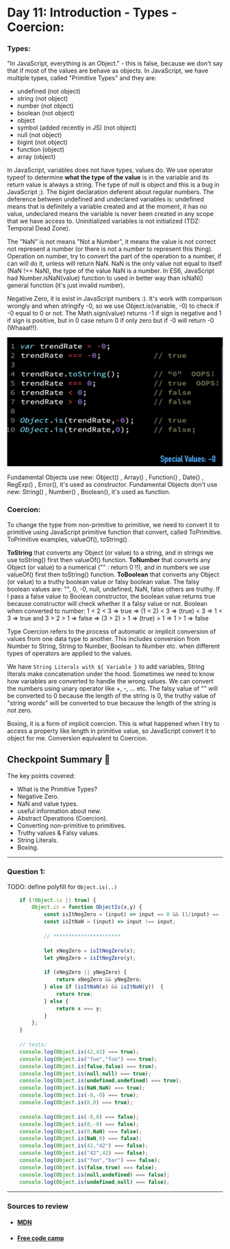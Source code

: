 
# Day 11: Introduction - Types - Coercion:

### Types:

"In JavaScript, everything is an Object." - this is false, because we don't say that if most of the values are behave as objects. In JavaScript, we have multiple types, called "Primitive Types" and they are:
- undefined (not object)
- string (not object)
- number (not object)
- boolean (not object)
- object
- symbol (added recently in JS) (not object)
- null (not object)
- bigint (not object)
- function (object)
- array (object)

In JavaScript, variables does not have types, values do. We use operator typeof to determine **what the type of the value** is in the variable and its return value is always a string. The type of null is object and this is a bug in JavaScript ;). The bigint declaration deferent about regular numbers. The deference between undefined and undeclared variables is: undefined means that is definitely a variable created and at the moment, it has no value, undeclared means the variable is never been created in any scope that we have access to. Uninitialized variables is not initialized (TDZ: Temporal Dead Zone).

The "NaN" is not means "Not a Number", it means the value is not correct not represent a number (or there is not a number to represent this thing). Operation on number, try to convert the part of the operation to a number, if can will do it, unless will return NaN. NaN is the only value not equal to itself (NaN !== NaN), the type of the value NaN is a number. In ES6, JavaScript had Number.isNaN(value) function to used in better way than isNaN() general function (it's just invalid number).

Negative Zero, it is exist in JavaScript numbers :). It's work with comparison wrongly and when stringify -0, so we use Object.is(variable, -0) to check if -0 equal to 0 or not. The Math.sign(value) returns -1 if sign is negative and 1 if sign is positive, but in 0 case return 0 if only zero but if -0 will return -0 (Whaaat!!).

![Negative Zero](./visualData/negativeZero.png)

Fundamental Objects use new: Object() , Array() , Function() , Date() , RegExp() , Error(), it's used as constructor. Fundamental Objects don't use new: String() , Number() , Boolean(), it's used as function.

### Coercion:

To change the type from non-primitive to primitive, we need to convert it to primitive using JavaScript primitive function that convert, called ToPrimitive. ToPrimitive examples, valueOf(), toString().

**ToString** that converts any Object (or value) to a string, and in strings we use toString() first then valueOf() function. **ToNumber** that converts any Object (or value) to a numerical ("" : return 0 !!), and in numbers we use valueOf() first then toString() function. **ToBoolean** that converts any Object (or value) to a truthy boolean value or falsy boolean value. The falsy boolean values are: "", 0, -0, null, undefined, NaN, false others are truthy. If I pass a false value to Boolean constructor, the boolean value returns true because constructor will check whether it a falsy value or not.
Boolean when converted to number: 1 < 2 < 3 => true => (1 < 2) < 3 => (true) < 3 => 1 < 3 => true
and 3 > 2 > 1 => false => (3 > 2) > 1 => (true) > 1 => 1 > 1 => false

Type Coercion refers to the process of automatic or implicit conversion of values from one data type to another. This includes conversion from Number to String, String to Number, Boolean to Number etc. when different types of operators are applied to the values.

We have `String Literals with ${ Variable }` to add variables, String literals make concatenation under the hood. Sometimes we need to know how variables are converted to handle the wrong values. We can convert the numbers using unary operator like +, -, ... etc. The falsy value of "" will be converted to 0 because the length of the string is 0, the truthy value of "string words" will be converted to true because the length of the string is not zero.

Boxing, it is a form of implicit coercion. This is what happened when I try to access a property like length in primitive value, so JavaScript convert it to object for me. Conversion equivalent to Coercion.

## Checkpoint Summary :vertical_traffic_light:

The key points covered:

- What is the Primitive Types?
- Negative Zero.
- NaN and value types.
- useful information about new.
- Abstract Operations (Coercion).
- Converting non-primitive to primitives.
- Truthy values & Falsy values.
- String Literals.
- Boxing.

---

### Question 1:
TODO: define polyfill for `Object.is(..)`

```javascript
    if (!Object.is || true) {
        Object.is = function ObjectIs(x,y) {
            const isItNegZero = (input) => input == 0 && (1/input) == - Infinity;
            const isItNaN = (input) => input !== input;
            
            // **********************
            
            let xNegZero = isItNegZero(x);
            let yNegZero = isItNegZero(y);

            if (xNegZero || yNegZero) {
                return xNegZero && yNegZero;
            } else if (isItNaN(x) && isItNaN(y))  {
                return true;
            } else {
                return x === y;
            }
        };
    }

    // tests:
    console.log(Object.is(42,42) === true);
    console.log(Object.is("foo","foo") === true);
    console.log(Object.is(false,false) === true);
    console.log(Object.is(null,null) === true);
    console.log(Object.is(undefined,undefined) === true);
    console.log(Object.is(NaN,NaN) === true);
    console.log(Object.is(-0,-0) === true);
    console.log(Object.is(0,0) === true);
    
    console.log(Object.is(-0,0) === false);
    console.log(Object.is(0,-0) === false);
    console.log(Object.is(0,NaN) === false);
    console.log(Object.is(NaN,0) === false);
    console.log(Object.is(42,"42") === false);
    console.log(Object.is("42",42) === false);
    console.log(Object.is("foo","bar") === false);
    console.log(Object.is(false,true) === false);
    console.log(Object.is(null,undefined) === false);
    console.log(Object.is(undefined,null) === false);
```

---

### Sources to review
- #### [MDN](https://developer.mozilla.org/)
- #### [Free code camp](https://www.freecodecamp.org/)